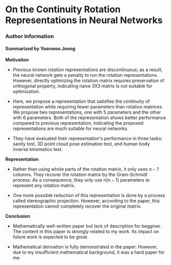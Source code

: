 # On the Continuity Rotation Representations in Neural Networks
### Author Information 
#### Summarized by Yoonwoo Jeong

 
**Motivation**


	
* Previous known rotation representations are discontinuous; as a result, the neural network gets a penalty to run the rotation representations. However, directly optimizing the rotation matrix requires preservation of orthogonal property, indicating naive 3X3 matrix is not suitable for optimization.
	
* Here, we propose a representation that satisfies the continuity of representation while requiring fewer parameters than rotation matrices. We propose two representations, one with 5 parameters and the other with 6 parameters. Both of the representation shows better performance compared to previous representation, indicating the proposed representations are much suitable for neural networks.
	
* They have evaluated their representation's performance in three tasks: sanity test, 3D point cloud pose estimation test, and human body inverse kinematics test.


**Representation**

* Rather than using whole parts of the rotation matrix, it only uses $n-1$ columns. They recover the rotation matrix by the Gram-Schmidt process. As a consequence, they only use $n(n-1)$ parameters to represent any rotation matrix.
	
* One more possible reduction of this representation is done by a process called stereographic projection. However, according to the paper, this representation cannot completely recover the original matrix.


**Conclusion**

* Mathematically well-written paper but lack of description for begginer. The content in this paper is strongly related to my work. Its impact on future work is expected to be great.
	
* Mathematical derivation is fully demonstrated in the paper. However, due to my insufficient mathematical background, it was a hard paper for me.